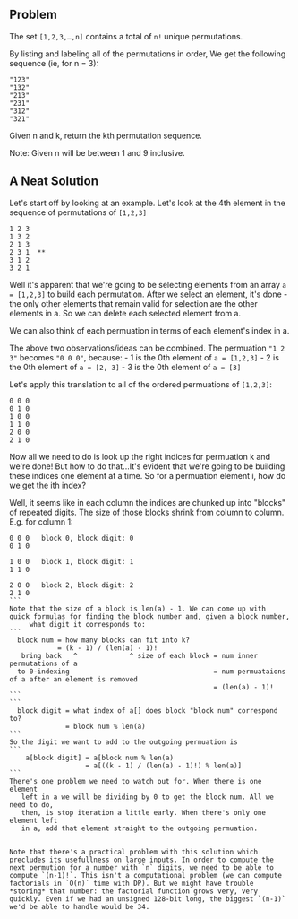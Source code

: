 ## Problem

The set `[1,2,3,…,n]` contains a total of `n!` unique permutations.

By listing and labeling all of the permutations in order,
We get the following sequence (ie, for n = 3):
```
"123"
"132"
"213"
"231"
"312"
"321"
```
Given n and k, return the kth permutation sequence.

Note: Given n will be between 1 and 9 inclusive.


## A Neat Solution


Let's start off by looking at an example. Let's look at the 4th element
in the sequence of permutations of `[1,2,3]`
```
1 2 3
1 3 2
2 1 3
2 3 1  **
3 1 2
3 2 1
```
Well it's apparent that we're going to be selecting elements from 
   an array `a = [1,2,3]` to build each permutation. After we select
   an element, it's done - the only other elements that remain valid
   for selection are the other elements in a. So we can delete
   each selected element from a. 

We can also think of each permuation in terms of each element's index
   in a. 

The above two observations/ideas can be combined. The permuation `"1 2 3"`
   becomes `"0 0 0"`, because:
       - 1 is the 0th element of `a = [1,2,3]`
       - 2 is the 0th element of `a = [2, 3]`
       - 3 is the 0th element of `a = [3]`

Let's apply this translation to all of the ordered permuations of `[1,2,3]`:
```
0 0 0
0 1 0
1 0 0
1 1 0
2 0 0 
2 1 0
```
Now all we need to do is look up the right indices for permuation k and 
   we're done! But how to do that...It's evident that we're going to be
   building these indices one element at a time. So for a permuation
   element i, how do we get the ith index?

Well, it seems like in each column the indices are chunked up into
   "blocks" of repeated digits. The size of those blocks shrink
   from column to column. E.g. for column 1: 

````
0 0 0   block 0, block digit: 0
0 1 0

1 0 0   block 1, block digit: 1
1 1 0

2 0 0   block 2, block digit: 2 
2 1 0
```
Note that the size of a block is len(a) - 1. We can come up with 
quick formulas for finding the block number and, given a block number,
     what digit it corresponds to:
```
  block num = how many blocks can fit into k? 
            = (k - 1) / (len(a) - 1)!
   bring back   ^             ^ size of each block = num inner permutations of a 
  to 0-indexing                                    = num permuataions of a after an element is removed
                                                   = (len(a) - 1)!
```
```
  block digit = what index of a[] does block "block num" correspond to?
              = block num % len(a)
```
So the digit we want to add to the outgoing permuation is
```
    a[block digit] = a[block num % len(a)
                   = a[((k - 1) / (len(a) - 1)!) % len(a)]
```
There's one problem we need to watch out for. When there is one element
   left in a we will be dividing by 0 to get the block num. All we need to do,
   then, is stop iteration a little early. When there's only one element left 
   in a, add that element straight to the outgoing permuation.


Note that there's a practical problem with this solution which precludes its usefullness on large inputs. In order to compute the next permution for a number with `n` digits, we need to be able to compute `(n-1)!`. This isn't a computational problem (we can compute factorials in `O(n)` time with DP). But we might have trouble *storing* that number: the factorial function grows very, very quickly. Even if we had an unsigned 128-bit long, the biggest `(n-1)` we'd be able to handle would be 34. 

